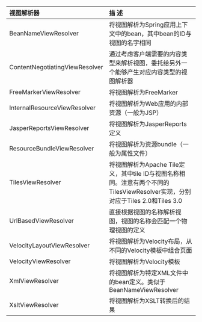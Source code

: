 | 视图解析器 | 描 述 |
| :--- | :--- |
| BeanNameViewResolver | 将视图解析为Spring应用上下文中的bean，其中bean的ID与视图的名字相同 |
| ContentNegotiatingViewResolver | 通过考虑客户端需要的内容类型来解析视图，委托给另外一个能够产生对应内容类型的视图解析器 |
| FreeMarkerViewResolver | 将视图解析为FreeMarker |
| InternalResourceViewResolver | 将视图解析为Web应用的内部资源（一般为JSP） |
| JasperReportsViewResolver | 将视图解析为JasperReports定义 |
| ResourceBundleViewResolver | 将视图解析为资源bundle（一般为属性文件） |
| TilesViewResolver | 将视图解析为Apache Tile定义，其中tile ID与视图名称相同。注意有两个不同的TilesViewResolver实现，分别对应于Tiles 2.0和Tiles 3.0 |
| UrlBasedViewResolver | 直接根据视图的名称解析视图，视图的名称会匹配一个物理视图的定义 |
| VelocityLayoutViewResolver  | 将视图解析为Velocity布局，从不同的Velocity模板中组合页面 |
| VelocityViewResolver  | 将视图解析为Velocity模板 |
| XmlViewResolver  | 将视图解析为特定XML文件中的bean定义。类似于BeanNameViewResolver |
| XsltViewResolver  | 将视图解析为XSLT转换后的结果 |



